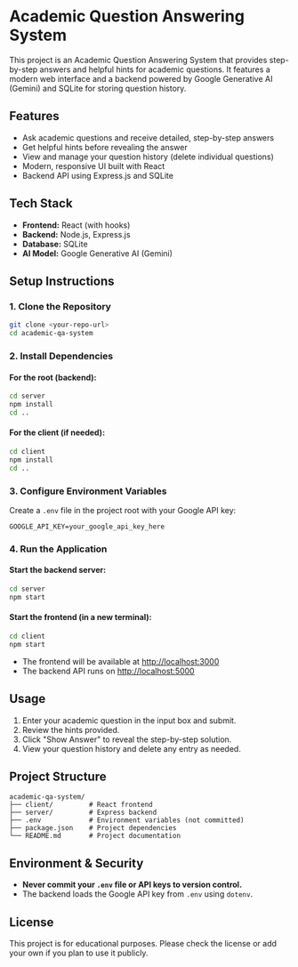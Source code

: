 # Academic Question Answering System

This project is an Academic Question Answering System that provides step-by-step answers and helpful hints for academic questions. It features a modern web interface and a backend powered by Google Generative AI (Gemini) and SQLite for storing question history.

## Features
- Ask academic questions and receive detailed, step-by-step answers
- Get helpful hints before revealing the answer
- View and manage your question history (delete individual questions)
- Modern, responsive UI built with React
- Backend API using Express.js and SQLite

## Tech Stack
- **Frontend:** React (with hooks)
- **Backend:** Node.js, Express.js
- **Database:** SQLite
- **AI Model:** Google Generative AI (Gemini)

## Setup Instructions

### 1. Clone the Repository
```bash
git clone <your-repo-url>
cd academic-qa-system
```

### 2. Install Dependencies
#### For the root (backend):
```bash
cd server
npm install
cd ..
```
#### For the client (if needed):
```bash
cd client
npm install
cd ..
```

### 3. Configure Environment Variables
Create a `.env` file in the project root with your Google API key:
```
GOOGLE_API_KEY=your_google_api_key_here
```

### 4. Run the Application
#### Start the backend server:
```bash
cd server
npm start
```

#### Start the frontend (in a new terminal):
```bash
cd client
npm start
```

- The frontend will be available at [http://localhost:3000](http://localhost:3000)
- The backend API runs on [http://localhost:5000](http://localhost:5000)

## Usage
1. Enter your academic question in the input box and submit.
2. Review the hints provided.
3. Click "Show Answer" to reveal the step-by-step solution.
4. View your question history and delete any entry as needed.

## Project Structure
```
academic-qa-system/
├── client/         # React frontend
├── server/         # Express backend
├── .env            # Environment variables (not committed)
├── package.json    # Project dependencies
└── README.md       # Project documentation
```

## Environment & Security
- **Never commit your `.env` file or API keys to version control.**
- The backend loads the Google API key from `.env` using `dotenv`.

## License
This project is for educational purposes. Please check the license or add your own if you plan to use it publicly. 